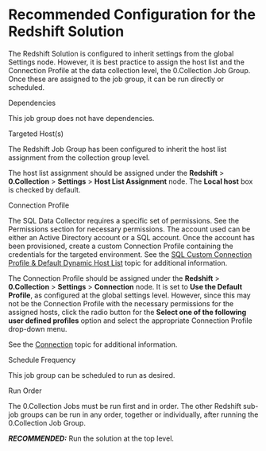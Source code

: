 # Recommended Configuration for the Redshift Solution

The Redshift Solution is configured to inherit settings from the global Settings node. However, it
is best practice to assign the host list and the Connection Profile at the data collection level,
the 0.Collection Job Group. Once these are assigned to the job group, it can be run directly or
scheduled.

Dependencies

This job group does not have dependencies.

Targeted Host(s)

The Redshift Job Group has been configured to inherit the host list assignment from the collection
group level.

The host list assignment should be assigned under the **Redshift** > **0.Collection** >
**Settings** > **Host List Assignment** node. The **Local host** box is checked by default.

Connection Profile

The SQL Data Collector requires a specific set of permissions. See the Permissions section for
necessary permissions. The account used can be either an Active Directory account or a SQL account.
Once the account has been provisioned, create a custom Connection Profile containing the credentials
for the targeted environment. See the
[SQL Custom Connection Profile & Default Dynamic Host List](/docs/accessanalyzer/12.0/admin/datacollector/sql/configurejob.md)
topic for additional information.

The Connection Profile should be assigned under the **Redshift** > **0.Collection** > **Settings** >
**Connection** node. It is set to **Use the Default Profile**, as configured at the global settings
level. However, since this may not be the Connection Profile with the necessary permissions for the
assigned hosts, click the radio button for the **Select one of the following user defined profiles**
option and select the appropriate Connection Profile drop-down menu.

See the [Connection](/docs/accessanalyzer/12.0/admin/settings/connection/overview.md) topic for additional
information.

Schedule Frequency

This job group can be scheduled to run as desired.

Run Order

The 0.Collection Jobs must be run first and in order. The other Redshift sub-job groups can be run
in any order, together or individually, after running the 0.Collection Job Group.

**_RECOMMENDED:_** Run the solution at the top level.
